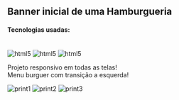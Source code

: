 ## Banner inicial de uma Hamburgueria

<h4>Tecnologias usadas:</h4>
<div style="display: inline-block"><br/>
<img src="https://img.shields.io/badge/HTML5-E34F26?style=for-the-badge&logo=html5&logoColor=white" alt="html5" align="center"/>
<img src="https://img.shields.io/badge/CSS3-1572B6?style=for-the-badge&logo=css3&logoColor=white" alt="html5" align="center"/>
<img src="https://img.shields.io/badge/JavaScript-F7DF1E?style=for-the-badge&logo=javascript&logoColor=black" alt="html5" align="center"/>
</div><br>

Projeto responsivo em todas as telas!
<br>Menu burguer com transição a esquerda!

![print1](https://github.com/VitorLucasX/burguer-page/assets/126624364/929a36d4-5c9d-4171-a995-47aa4675e6d7)
![print2](https://github.com/VitorLucasX/burguer-page/assets/126624364/38d64661-ba2d-433a-b5d7-e8922b329c74)
![print3](https://github.com/VitorLucasX/burguer-page/assets/126624364/6a8066ee-d361-40b9-bd09-e0de33264a1f)
